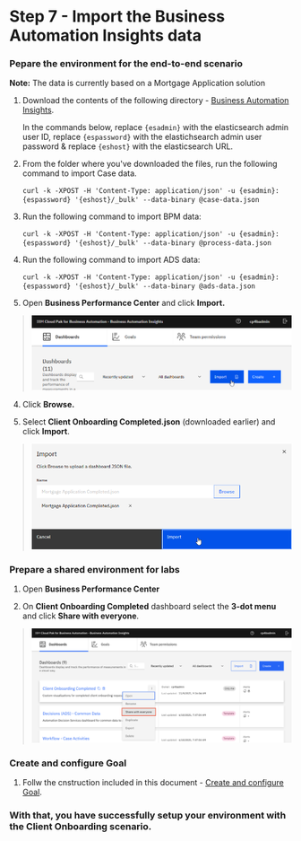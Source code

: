 # Step 7 - Import the Business Automation Insights data

### Pepare the environment for the end-to-end scenario

**Note:** The data is currently based on a Mortgage Application solution

1. Download the contents of the following directory - [Business Automation Insights](Solution%20Exports/Business%20Automation%20Insights).

   In the commands below, replace `{esadmin}` with the elasticsearch admin user ID, replace `{espassword}` with the elastichsearch admin user password & replace `{eshost}` with the elasticsearch URL.

2. From the folder where you've downloaded the files, run the following command to import Case data.

   ```
   curl -k -XPOST -H 'Content-Type: application/json' -u {esadmin}:{espassword} '{eshost}/_bulk' --data-binary @case-data.json
   ```

3. Run the following command to import BPM data:

   ```
   curl -k -XPOST -H 'Content-Type: application/json' -u {esadmin}:{espassword} '{eshost}/_bulk' --data-binary @process-data.json
   ```

4. Run the following command to import ADS data:

   ```
   curl -k -XPOST -H 'Content-Type: application/json' -u {esadmin}:{espassword} '{eshost}/_bulk' --data-binary @ads-data.json
   ```

5. Open **Business Performance Center** and click **Import.**

> ![](images/BAI-1.png)

4.  Click **Browse.**

5.  Select **Client Onboarding Completed.json** (downloaded earlier) and click **Import**.

> ![](images/BAI-2.png)

### Prepare a shared environment for labs

1. Open **Business Performance Center**

2.	On **Client Onboarding Completed** dashboard select the **3-dot menu** and click **Share with everyone**.

> ![](images/BAI-3.png)

### Create and configure Goal

1. Follw the cnstruction included in this document - [Create and configure Goal](Solution%20Exports/Business%20Automation%20Insights/Goal%20Setup%20Instructions.pdf).

### With that, you have successfully setup your environment with the Client Onboarding scenario.



